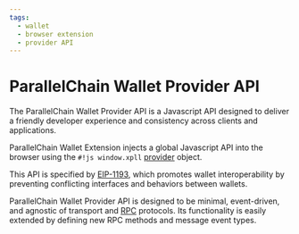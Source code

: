 ```yaml
---
tags:
  - wallet
  - browser extension
  - provider API
---
```


# ParallelChain Wallet Provider API

The ParallelChain Wallet Provider API is a Javascript API designed to deliver a friendly developer experience and consistency across clients and applications. 

ParallelChain Wallet Extension injects a global Javascript API into the browser using the `#!js window.xpll` [provider][1] object. 

This API is specified by [EIP-1193][2], which promotes wallet interoperability by preventing conflicting interfaces and behaviors between wallets. 

ParallelChain Wallet Provider API is designed to be minimal, event-driven, and agnostic of transport and [RPC][3] protocols. Its functionality is easily extended by defining new RPC methods and message event types.

[1]: ../definition.md#provider
[2]: https://eips.ethereum.org/EIPS/eip-1193
[3]: ../definition.md#remote-procedure-call-(rpc)
